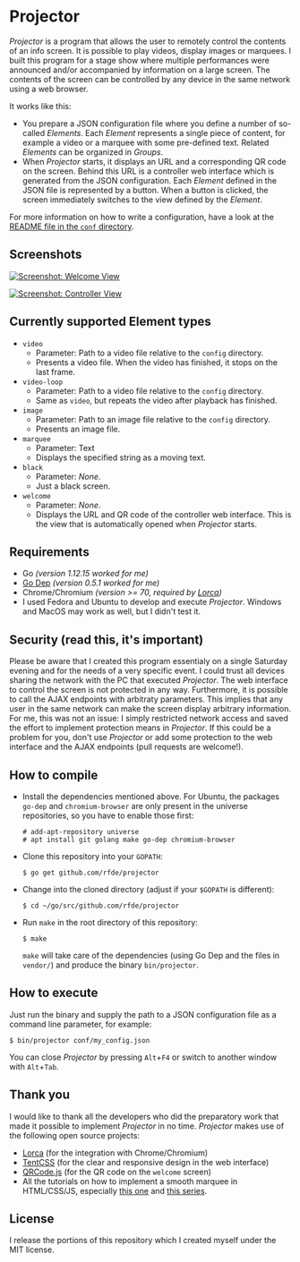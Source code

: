 # Projector

*Projector* is a program that allows the user to remotely control the contents of an info screen. It is possible to play videos, display images or marquees. I built this program for a stage show where multiple performances were announced and/or accompanied by information on a large screen. The contents of the screen can be controlled by any device in the same network using a web browser.

It works like this:

* You prepare a JSON configuration file where you define a number of so-called *Elements*. Each *Element* represents a single piece of content, for example a video or a marquee with some pre-defined text. Related *Elements* can be organized in *Groups*.
* When *Projector* starts, it displays an URL and a corresponding QR code on the screen. Behind this URL is a controller web interface which is generated from the JSON configuration. Each *Element* defined in the JSON file is represented by a button. When a button is clicked, the screen immediately switches to the view defined by the *Element*.

For more information on how to write a configuration, have a look at the [README file in the `conf` directory](conf/README.md).

## Screenshots

[![Screenshot: Welcome View](https://i.imgur.com/EhTpjSLl.png)](https://i.imgur.com/EhTpjSL.png)

[![Screenshot: Controller View](https://i.imgur.com/g2YZya7l.png)](https://i.imgur.com/g2YZya7.png)

## Currently supported **Element** types

* `video`
  * Parameter: Path to a video file relative to the `config` directory.
  * Presents a video file. When the video has finished, it stops on the last frame.
* `video-loop`
  * Parameter: Path to a video file relative to the `config` directory.
  * Same as `video`, but repeats the video after playback has finished.
* `image`
  * Parameter: Path to an image file relative to the `config` directory.
  * Presents an image file.
* `marquee`
  * Parameter: Text
  * Displays the specified string as a moving text.
* `black` 
  * Parameter: *None*.
  * Just a black screen.
* `welcome`
  * Parameter: *None*.
  * Displays the URL and QR code of the controller web interface. This is the view that is automatically opened when *Projector* starts.

## Requirements

* Go *(version 1.12.15 worked for me)*
* [Go Dep](https://github.com/golang/dep) *(version 0.5.1 worked for me)*
* Chrome/Chromium *(version >= 70, required by [Lorca](https://github.com/zserge/lorca))*
* I used Fedora and Ubuntu to develop and execute *Projector*. Windows and MacOS may work as well, but I didn't test it.

## Security (read this, it's important)

Please be aware that I created this program essentialy on a single Saturday evening and for the needs of a very specific event. I could trust all devices sharing the network with the PC that executed *Projector*. The web interface to control the screen is not protected in any way. Furthermore, it is possible to call the AJAX endpoints with arbitraty parameters. This implies that any user in the same network can make the screen display arbitrary information. For me, this was not an issue: I simply restricted network access and saved the effort to implement protection means in *Projector*. If this could be a problem for you, don't use *Projector* or add some protection to the web interface and the AJAX endpoints (pull requests are welcome!).

## How to compile

* Install the dependencies mentioned above. For Ubuntu, the packages `go-dep` and `chromium-browser` are only present in the universe repositories, so you have to enable those first:

  ```
  # add-apt-repository universe
  # apt install git golang make go-dep chromium-browser
  ```
* Clone this repository into your `GOPATH`:

  ```
  $ go get github.com/rfde/projector
  ```
* Change into the cloned directory (adjust if your `$GOPATH` is different):

  ```
  $ cd ~/go/src/github.com/rfde/projector
  ```
* Run `make` in the root directory of this repository:

  ```
  $ make
  ```
  `make` will take care of the dependencies (using Go Dep and the files in `vendor/`) and produce the binary `bin/projector`.

## How to execute

Just run the binary and supply the path to a JSON configuration file as a command line parameter, for example:

```
$ bin/projector conf/my_config.json
```

You can close *Projector* by pressing `Alt`+`F4` or switch to another window with `Alt`+`Tab`.

## Thank you

I would like to thank all the developers who did the preparatory work that made it possible to implement *Projector* in no time. *Projector* makes use of the following open source projects:

* [Lorca](https://github.com/zserge/lorca) (for the integration with Chrome/Chromium)
* [TentCSS](https://css.sitetent.com/) (for the clear and responsive design in the web interface)
* [QRCode.js](https://davidshimjs.github.io/qrcodejs/) (for the QR code on the `welcome` screen)
* All the tutorials on how to implement a smooth marquee in HTML/CSS/JS, especially [this one](https://stackoverflow.com/a/38118591) and [this series](https://smil-control.de/category/smilcontrol-academy/lauftexte/).

## License

I release the portions of this repository which I created myself under the MIT license.

